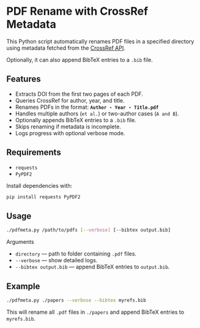 # PDF Rename with CrossRef Metadata

This Python script automatically renames PDF files in a specified directory using metadata fetched from the [CrossRef API](https://api.crossref.org/).

Optionally, it can also append BibTeX entries to a `.bib` file.

## Features

- Extracts DOI from the first two pages of each PDF.
- Queries CrossRef for author, year, and title.
- Renames PDFs in the format:
  **`Author - Year - Title.pdf`**
- Handles multiple authors (`et al.`) or two-author cases (`A and B`).
- Optionally appends BibTeX entries to a `.bib` file.
- Skips renaming if metadata is incomplete.
- Logs progress with optional verbose mode.

## Requirements

- `requests`
- `PyPDF2`

Install dependencies with:

```bash
pip install requests PyPDF2
```

## Usage

```bash
./pdfmeta.py /path/to/pdfs [--verbose] [--bibtex output.bib]
```

Arguments

- `directory` — path to folder containing `.pdf` files.
- `--verbose` — show detailed logs.
- `--bibtex output.bib` — append BibTeX entries to `output.bib`.

## Example

```bash
./pdfmeta.py ./papers --verbose --bibtex myrefs.bib
```

This will rename all `.pdf` files in `./papers` and append BibTeX entries to `myrefs.bib`.

